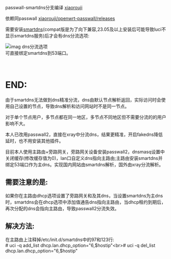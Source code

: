  passwall-smartdns分支编译 [xiaorouji](https://github.com/xiaorouji/openwrt-passwall/tree/luci-smartdns-dev)

依赖同passwall [xiaorouji/openwrt-passwall/releases](https://github.com/xiaorouji/openwrt-passwall/releases)

需要安装[smartdns](https://github.com/pymumu/smartdns/releases)(compat版是为了向下兼容,23.05及以上安装后可能导致luci不显示smartdns服务)后才会有dns分流选项:

![imag dns分流选项](https://github.com/yoier/passwall-smartdns-dev-build/blob/luci-smartdns-new-version/img/1.png)<br>
可直接绑定smartdns到53端口。
<br>
<br>
<br>
# END:

由于smartdns无法做到dns精准分流，dns由默认节点解析返回，实际访问时会使用自己设置的节点，导致dns解析和访问网站时不是同一节点。

对于单个节点用户，多节点都在同一地区，多节点不同地区但不需要分流的的用户影响不大。

本人已改用passwall2，直接在xray中分流dns，结果更精准，开启fakedns降低延时，也不用安装其他插件。

目前本人使用主路由+旁路网关，旁路网关设备安装passwall2，dnsmasq设置中关闭缓存(修改缓存值为0)，lan口自定义dns指向主路由;主路由安装smartdns并绑定53端口作为主dns。实现国内网站由smartdns解析，国外由xray分流解析。

## 需要注意的是: 

如果你在主路由dhcp选项设置了旁路网关和及其dns，当设置smartdns为主dns时，smartdns会在dhcp选项中添加值通告dns指向主路由，当dhcp租约到期后，再次分配的dns会指向主路由，导致passwall2分流失效。

## 解决方法:<br>
在主路由上注释掉/etc/init.d/smartdns中的97和123行:<br># uci -q add_list dhcp.lan.dhcp_option="6,$hostip"<br># uci -q del_list dhcp.lan.dhcp_option="6,$hostip"
